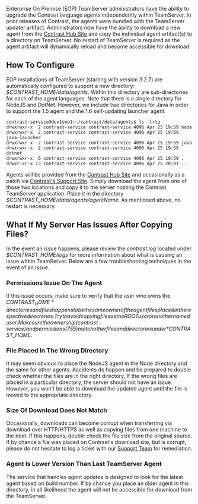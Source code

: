 <!--
title: "Upgrading Agents on Contrast"
description: "Instructions for upgrading agents for download purposes within and EOP TeamServer"
tags: "EOP agent administration upgrade TeamServer"
-->

Enterprise On Premise (EOP) TeamServer administrators have the ability to upgrade the Contrast language agents independently within TeamServer. In prior releases of Contrast, the agents were bundled with the TeamServer updater artifact. Administrators now have the ability to download a new agent from the [Contrast Hub Site](https://hub.contrastsecurity.com) and copy the individual agent artifact(s) to a directory on TeamServer. No restart of TeamServer is required as the agent artifact will dynamically reload and become accessible for download.

## How To Configure
EOP installations of TeamServer (starting with version 3.2.7) are automatically configured to support a new directory: *$CONTRAST_HOME/data/agents*. Within this directory are sub-directories for each of the agent languages. Note that there is a single directory for NodeJS and DotNet. However, we include two directories for Java in order to support the 1.5 agent and the 1.6 self-updating launcher agent.

````
contrast-service@dev1eop1:~/contrast/data/agents$ ls -lrta
drwxrwxr-x  2 contrast-service contrast-service 4096 Apr 25 19:59 node
drwxrwxr-x  2 contrast-service contrast-service 4096 Apr 25 19:59 java-launcher
drwxrwxr-x  2 contrast-service contrast-service 4096 Apr 25 19:59 java
drwxrwxr-x  2 contrast-service contrast-service 4096 Apr 25 19:59 dotnet
drwxrwxr-x  6 contrast-service contrast-service 4096 Apr 25 19:59 .
drwxr-xr-x 13 contrast-service contrast-service 4096 Apr 25 20:01 ..
````
Agents will be provided from the [Contrast Hub Site](https://hub.contrastsecurity.com) and occasionally as a patch via [Contrast's Support Site](https://support.contrastsecurity.com). Simply download the agent from one of those two locations and copy it to the server hosting the Contrast TeamServer application. Place it in the directory *$CONTRAST_HOME/data/agents/agentName*. As mentioned above, no restart is necessary.

## What If My Server Has Issues After Copying Files?
In the event an issue happens, please review the *contrast.log* located under *$CONTRAST_HOME/logs* for more information about what is causing an issue within TeamServer. Below are a few troubleshooting techniques in the event of an issue.

### Permissions Issue On The Agent
If this issue occurs, make sure to verify that the user who owns the *$CONTRAST_HOME* directories and files happens to be the same owner of the agent files placed in the respective directories. Try to avoid copying files as the ROOT user or another named user. Make sure the ownership (contrast-service) and permissions (755) match other files and directories under *$CONTRAST_HOME*. 

### File Placed In The Wrong Directory
It may seem obvious to place the NodeJS agent in the Node directory and the same for other agents. Accidents do happen and be prepared to double check whether the files are in the right directory. If the wrong files are placed in a particular directory, the server should not have an issue. However, you won't be able to download the updated agent until the file is moved to the appropriate directory.

### Size Of Download Does Not Match
Occasionally, downloads can become corrupt when transferring via download over HTTP/HTTPS as well as copying files from one machine to the next. If this happens, double check the file size from the original source. If by chance a file was placed on Contrast's download site, but is corrupt, please do not hesitate to log a ticket with our [Support Team](https://support.contrastsecurity.com) for remediation.

### Agent Is Lower Version Than Last TeamServer Agent
The service that handles agent updates is designed to look for the latest agent based on build number. If by chance you place an older agent in this directory, in all likelihood the agent will not be accessible for download from the TeamServer.

